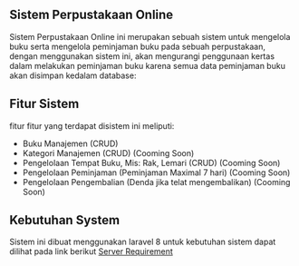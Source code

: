 ## Sistem Perpustakaan Online

Sistem Perpustakaan Online ini merupakan sebuah sistem untuk mengelola buku serta mengelola peminjaman buku pada sebuah perpustakaan, dengan menggunakan sistem ini, akan mengurangi penggunaan kertas dalam melakukan peminjaman buku karena semua data peminjaman buku akan disimpan kedalam database:

## Fitur Sistem

fitur fitur yang terdapat disistem ini meliputi:

-   Buku Manajemen (CRUD)
-   Kategori Manajemen (CRUD) (Cooming Soon)
-   Pengelolaan Tempat Buku, Mis: Rak, Lemari (CRUD) (Cooming Soon)
-   Pengelolaan Peminjaman (Peminjaman Maximal 7 hari) (Cooming Soon)
-   Pengelolaan Pengembalian (Denda jika telat mengembalikan) (Cooming Soon)

## Kebutuhan System

Sistem ini dibuat menggunakan laravel 8 untuk kebutuhan sistem dapat dilihat pada link berikut [Server Requirement](https://laravel.com/docs/8.x#server-requirements)
